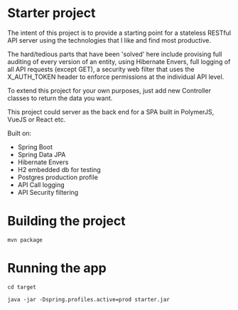 # Starter project

The intent of this project is to provide a starting point for a stateless RESTful API server using the technologies that I like and find most productive.
 
The hard/tedious parts that have been 'solved' here include provising full auditing of every version of an entity, using Hibernate Envers, full logging of all API requests (except GET), a security web filter that uses the X_AUTH_TOKEN header to enforce permissions at the individual API level. 

To extend this project for your own purposes, just add new Controller classes to return the data you want.

This project could server as the back end for a SPA built in PolymerJS, VueJS or React etc.

Built on:
* Spring Boot
* Spring Data JPA
* Hibernate Envers
* H2 embedded db for testing
* Postgres production profile
* API Call logging
* API Security filtering

# Building the project

```mvn package```

# Running the app

```cd target```

```java -jar -Dspring.profiles.active=prod starter.jar```